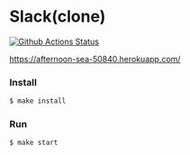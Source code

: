 # Slack(clone)

[![Github Actions Status](https://github.com/romanoffivan/slack-clone/workflows/Node%20CI/badge.svg)](https://github.com/romanoffivan/slack-clone/actions)

https://afternoon-sea-50840.herokuapp.com/

### Install

```sh
$ make install
```

### Run

```sh
$ make start
```